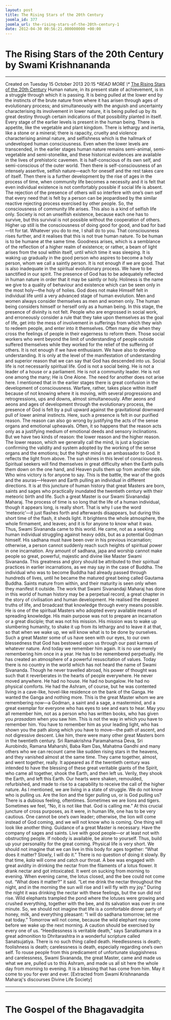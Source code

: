 ```yaml
---
layout: post
title: The Rising Stars of the 20th Century
joomla_id: 377
joomla_url: the-rising-stars-of-the-20th-century-1
date: 2012-04-30 00:56:21.000000000 +00:00
---
```

# The Rising Stars of the 20th Century by Swami Krishnananda
* * *
Created on Tuesday 15 October 2013 20:15
**READ MORE \\\** [The Rising Stars of the 20th Century](http://www.swami-krishnananda.org/disc/disc_93.html)
Human nature, in its present state of achievement, is in a struggle through which it is passing. It is being pulled at the lower end by the instincts of the brute nature from where it has arisen through ages of evolutionary process; and simultaneously with the anguish and uncertainty characterising its involvement in lower nature, it is being pulled up by its great destiny through certain indications of that possibility planted in itself.
Every stage of the earlier levels is present in the human being. There is appetite, like the vegetable and plant kingdom. There is lethargy and inertia, like a stone or a mineral; there is rapacity, cruelty and violence characterising animal nature, and selfishness which is the hallmark of undeveloped human consciousness. Even when the lower levels are transcended, in the earlier stages human nature remains semi-animal, semi-vegetable and semi-stonelike, and these historical evidences are available in the lives of prehistoric cavemen. It is half-conscious of its own self, and semi-conscious of the outer world. Then there is self-consciousness of an intensely assertive, selfish nature—each for oneself and the rest takes care of itself. Then there is a further development by the rise of ages in the process of time, when community life becomes a necessity and it is felt that even individual existence is not comfortably possible if social life is absent.
The rejection of the presence of others will so interfere with one’s own self that every need that is felt by a person can be jeopardised by the similar reactive rejecting process exercised by other people. So, the consciousness of community life arises. This also is a kind of selfish life only. Society is not an unselfish existence, because each one has to survive, but this survival is not possible without the cooperation of others. Higher up still is the consciousness of doing good for good, and bad for bad—tit for tat. Whatever you do to me, I shall do to you. That consciousness rises further, and it realises that this is not true human nature. To be human is to be humane at the same time. Goodness arises, which is a semblance of the reflection of a higher realm of existence; or rather, a beam of light arises from the soul within itself, until which time it was sleeping. It is waking up gradually in the good person who aspires to become a holy person, whom we call a saintly person.
It is not enough if we are good. That is also inadequate in the spiritual evolutionary process. We have to be sanctified in our spirit. The presence of God has to be adequately reflected in human nature in order that it may be saintly or holy. Holiness is the name we give to a quality of behaviour and existence which can be seen only in the most holy—the holy of holies.
God does not make Himself felt in individual life until a very advanced stage of human evolution. Men and women always consider themselves as men and women only. The human being considers himself or herself only as a human being. In this stage, the presence of divinity is not felt. People who are engrossed in social work, and erroneously consider a rule that they take upon themselves as the goal of life, get into the mess of involvement in sufferings from which they wish to redeem people, and enter into it themselves. Often many die when they cross the feelings of people in their eagerness to reform them. Those social workers who went beyond the limit of understanding of people outside suffered themselves while they worked for the relief of the suffering of others.
It is not enough if we have enthusiasm. We have also to develop understanding. It is only at the level of the manifestation of understanding and superior reason that we can say that God has descended into us. Social life is not necessarily spiritual life. God is not a social being. He is not a leader of a house or a parliament. He is not a community leader. He is not one among the many; He is One Alone. The need for another does not arise here.
I mentioned that in the earlier stages there is great confusion in the development of consciousness. Warfare, rather, takes place within itself because of not knowing where it is moving, with several progressions and retrogressions, ups and downs, almost simultaneously. After aeons and aeons and ages of development through the evolutionary process, the presence of God is felt by a pull upward against the gravitational downward pull of lower animal instincts. Here, such a presence is felt in our purified reason. The reason can also go wrong by justifying the acts of the sense organs and emotional upheavals.
Often, it so happens that the reason acts only as a justifying medium of emotional deeds and sensory inclinations. But we have two kinds of reason: the lower reason and the higher reason. The lower reason, which we generally call the mind, is just a logician confirming the validity and system adopted by the working of the sense organs and the emotions; but the higher mind is an ambassador to God. It reflects the light from above. The sun shines in this level of consciousness.
Spiritual seekers will find themselves in great difficulty when the Earth pulls them down on the one hand, and Heaven pulls them up from another side. Who wins victory is for anyone to say. This is the battle, the war of the gods and the asuras—Heaven and Earth pulling an individual in different directions. It is at this juncture of human history that great Masters are born, saints and sages who practically inundated the twentieth century with their meteoric birth and life. Such a great Master is our Swami Sivanandaji Maharaj. The process of time is so long that the life of a human individual, though it appears long, is really short. That is why I use the word ‘meteoric’—it just flashes forth and afterwards disappears, but during this short time of the flash, it sheds light. It brightens the whole atmosphere, the whole firmament, and leaves; and it is for anyone to know what it was.
Thus, Swami Sivananda came to this world. He came, not as a seeking human individual struggling against heavy odds, but as a potential Godman himself. His sadhana must have been over in his previous incarnation; otherwise, a person cannot suddenly reach such heights of spiritual power in one incarnation. Any amount of sadhana, japa and worship cannot make people so great, powerful, majestic and divine like Master Swami Sivananda. This greatness and glory should be attributed to their spiritual practices in earlier incarnations, as we may say in the case of Buddha. The individual who was to become Buddha had already passed through hundreds of lives, until he became the matured great being called Gautama Buddha.
Saints mature from within, and their maturity is seen only when they manifest it outside. The work that Swami Sivanandaji Maharaj has done in this world of human history may be a perpetual record, a great chapter in the story of civilisation and human development. He realised the deepest truths of life, and broadcast that knowledge through every means possible. He is one of the spiritual Masters who adopted every available means of spreading knowledge. His main purpose was not to prepare an incarnation or a great disciple; that was not his mission. His mission was to wake up slumbering humanity, to shake it up from its lethargy and to leave it at that, so that when we wake up, we will know what is to be done by ourselves.
Such a great Master some of us have seen with our eyes, to our own blessedness that God has bestowed upon us through our past karmas of whatever nature. And today we remember him again. It is no use merely remembering him once in a year. He has to be remembered perpetually. He has created an atmosphere of a powerful resuscitation of values. Today there is no country in the world which has not heard the name of Swami Sivananda. Though he never travelled abroad, his power of thought was such that it reverberates in the hearts of people everywhere. He never moved anywhere. He had no house. He had no bungalow. He had no physical comforts. He had the Ashram, of course, but he was contented living in a cave-like, hovel-like residence on the bank of the Ganga. He wanted the Ganga and nothing more.
This is the great Master whom we are remembering now—a Godman, a saint and a sage, a mastermind, and a great exemplar for everyone who has eyes to see and ears to hear. May you all remember him, not as a person who has written books, who has given you _prasadam_ when you saw him. This is not the way in which you have to remember him. You have to remember him as your leading light, who has shown you the path along which you have to move—the path of ascent, and not digressive descent.
Like him, there were many other great Masters born in the twentieth century. Sri Ramakrishna Paramahamsa Deva, Sri Aurobindo, Ramana Maharshi, Baba Ram Das, Mahatma Gandhi and many others who we can recount came like sudden rising stars in the heavens, and they vanished almost at the same time. They came together, almost, and went together, really. It appeared as if the twentieth century was intended to have the blessing of these great veritable giants of the Spirit, who came all together, shook the Earth, and then left us. Verily, they shook the Earth, and left this Earth. Our hearts were shaken, remoulded, refurbished, and made to rise to a capability to receive the call of the higher nature.
As I mentioned, we are living in a state of struggle. We do not know who is pulling us. Are the lion and the tiger pulling us, or is God pulling us? There is a dubious feeling, oftentimes. Sometimes we are lions and tigers. Sometimes we feel, “No, it is not like that. God is calling me.” At this crucial juncture of cross purposes, as it were, in human life, one has to be very cautious. One cannot be one’s own leader; otherwise, the lion will come instead of God coming, and we will not know who is coming. One thing will look like another thing. Guidance of a great Master is necessary. Have the company of sages and saints. Live with good people—or at least not with obstructing people. If nobody is available, be alone to yourself. Thus, build up your personality for the great coming.
Physical life is very short. We should not imagine that we can live in this body for ages together: “What does it matter? Slowly, I will do it.” There is no question of doing it slowly. By that time, _kala_ will come and catch our throat.
A bee was engaged with great avidity in drinking the nectar from the filaments of a lotus flower. It drank nectar and got intoxicated. It went on sucking from morning to evening. When evening came, the lotus closed, and the bee could not come out. “What does it matter?” it said. “Let me drink the nectar throughout the night, and in the morning the sun will rise and I will fly with my joy.” During the night it was drinking the nectar with these feelings, but the sun did not rise. Wild elephants trampled the pond where the lotuses were growing and crushed everything, together with the bee, and its salvation was over in one minute.
So, we should not imagine that life is a comfortable dinner party of honey, milk, and everything pleasant: “I will do sadhana tomorrow; let me eat today.” Tomorrow will not come, because the wild elephant may come before we wake up the next morning. A caution should be exercised by every one of us. “Heedlessness is veritable death,” says Sanatkumara in a great admonition to Dhritarashtra in a wonderful scripture called Sanatsujatiya. There is no such thing called death. Heedlessness is death; foolishness is death; carelessness is death, especially regarding one’s own self.
To rouse people from this predicament of unfortunate sluggishness and carelessness, Swami Sivananda, the great Master, came and made us what we are, pulled us to this Ashram, and made us all sit here the whole day from morning to evening. It is a blessing that has come from him. May it come to you for ever and ever.
[Extracted from Swami Krishnananda Maharaj's discourses Divine Life Society]
* * *
* * *
# The Gospel of the Bhagavadgita
